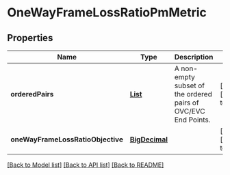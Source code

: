 # OneWayFrameLossRatioPmMetric
## Properties

Name | Type | Description | Notes
------------ | ------------- | ------------- | -------------
**orderedPairs** | [**List**](OrderedPair.md) | A non-empty subset of the ordered pairs of OVC/EVC End Points. | [optional] [default to null]
**oneWayFrameLossRatioObjective** | [**BigDecimal**](number.md) |  | [optional] [default to null]

[[Back to Model list]](../README.md#documentation-for-models) [[Back to API list]](../README.md#documentation-for-api-endpoints) [[Back to README]](../README.md)

